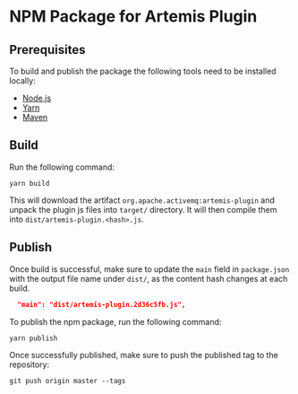 # NPM Package for Artemis Plugin

## Prerequisites

To build and publish the package the following tools need to be installed locally:

- [Node.js](http://nodejs.org/)
- [Yarn](https://yarnpkg.com/)
- [Maven](https://maven.apache.org/)

## Build

Run the following command:

```
yarn build
```

This will download the artifact `org.apache.activemq:artemis-plugin` and unpack the plugin js files into `target/` directory. It will then compile them into `dist/artemis-plugin.<hash>.js`.

## Publish

Once build is successful, make sure to update the `main` field in `package.json` with the output file name under `dist/`, as the content hash changes at each build.

```json
  "main": "dist/artemis-plugin.2d36c5fb.js",
```

To publish the npm package, run the following command:

```
yarn publish
```

Once successfully published, make sure to push the published tag to the repository:

```
git push origin master --tags
```
